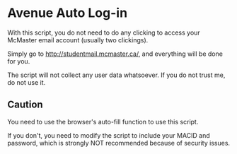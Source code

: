 Avenue Auto Log-in
=====
With this script, you do not need to do any clicking to access your McMaster email account (usually two clickings).

Simply go to http://studentmail.mcmaster.ca/, and everything will be done for you.

The script will not collect any user data whatsoever. If you do not trust me, do not use it.

Caution
-----
You need to use the browser's auto-fill function to use this script.

If you don't, you need to modify the script to include your MACID and password, which is strongly NOT recommended because of security issues.

